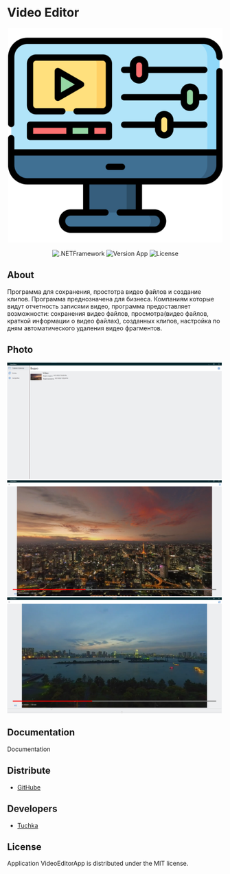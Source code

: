 <h1>Video Editor</h1>
<p align="center" class="a">
      <img src="Images/3308986.png" alt="ProjectLogo" width="500">
</p>
<p align="center">
   <img src="https://img.shields.io/badge/v4.8-.NETFramework-blue" alt=".NETFramework">
   <img src="https://img.shields.io/badge/Version-1.0(Alpha)-yellow" alt="Version App">
   <img src="https://img.shields.io/badge/License-MIT-suggess" alt="License">
</p>

## About
Программа для сохранения, простотра видео файлов и создание клипов. Программа преднозначена для бизнеса. Компаниям которые видут отчетность записями видео, программа предоставляет возможности: сохранения видео файлов, просмотра(видео файлов, краткой информации о видео файлах), созданных клипов, настройка по дням автоматического удаления видео фрагментов.
## Photo
<img src="Images/MainPage.png" alt="MainPage" width="500px">
<img src="Images/SelectedPage.png" alt="SelectedPage" width="500px">
<img src="Images/CreateClipPage.png" alt="CreateClipPage" width="500px">

## Documentation

Documentation

## Distribute
- [GitHube](https://github.com/JonLaybe/VideoEditorApp)

## Developers
- [Tuchka](https://github.com/JonLaybe)

## License
Application VideoEditorApp is distributed under the MIT license.
